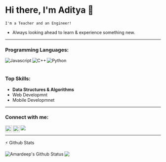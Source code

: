 # Hi there, I'm Aditya 👋
`I'm a Teacher and an Engineer!`

<!-- Currently **_Final Year Student_.**
Pursuing Major Degree in CSE.  -->

- Always looking ahead to learn & experience something new.
<!-- - **Apart from Coding, I'm a web and mobile enthusiast!** -->

<hr/>

### Programming Languages:
<img align="left" alt="Javascript" src="https://img.icons8.com/color/50/000000/javascript.png" />
<img align="left" alt="C++" src="https://img.icons8.com/color/50/000000/c-plus-plus-logo.png"/>
<img align="left" alt="Python" src="https://img.icons8.com/ios-glyphs/50/000000/python.png" />
<br/><br/>

### Top Skills:

-  **Data Structures & Algorithms**
- Web Developmnt
- Mobile Developmnet

<!--### Cloud Platforms:-->
<!--<img align="left" alt="AWS" src="https://cdn.appythings.nl/wp-content/uploads/2018/06/aws-logo-icon-PNG-Transparent-Background.png" width="75" height="75" />-->
<!--<img align="left" alt="Azure" src="https://www.wintellect.com/wp-content/uploads/2020/02/azure1.png" width="110" height="75" />-->

<!--<br/><br/><br/><hr/>-->

<!--### Extra Co-curricular activities (Executive/Senior Member at) :-->

<!--- Lead of Codechef Chapter NITJ-->
<!--- Microsoft Student Ambassabor / Partner – amardeepsingh.codes-->
<!--- Developer Student Club (DSC) powered by Google developers.-->
<!--- Coding Club NITJ-->
<!--- Institution of Innovation Council (IIC) Powered by MHRD-->
<!--- Media Cell NITJ-->

<!--<hr/>-->

<!--### Certifications:-->
<!--<img align="left" alt="Microsoft Certified : Azure Fundamentals" src="https://images.squarespace-cdn.com/content/v1/5af21c03e17ba3f52f6d007b/1564594919808-23KLDW21ITQ8T4GZOM7B/ke17ZwdGBToddI8pDm48kAf-OpKpNsh_OjjU8JOdDKBZw-zPPgdn4jUwVcJE1ZvWQUxwkmyExglNqGp0IvTJZUJFbgE-7XRK3dMEBRBhUpwkCFOLgzJj4yIx-vIIEbyWWRd0QUGL6lY_wBICnBy59Ye9GKQq6_hlXZJyaybXpCc/fundamentalbadge.png" width="160" height="160" />-->
<!--<img align="left" alt="Oracle Certified Associate" src="https://images.youracclaim.com/images/697cf123-74b0-4356-9055-9973471d26d6/03_Oracle_Cloud_Infrastructure_Foundations_Associate.png" width="165" height="165" />-->
<!--<img align="left" alt="Oracle Certified Specialist" src=https://cdn.app.compendium.com/uploads/user/e7c690e8-6ff9-102a-ac6d-e4aebca50425/a3840b1f-8bcd-4f75-b843-eedcb449408e/Image/031ce4f3eae2fe5d6928f346cc8b8b3c/oracle_certification_badge_oc_specialist.png " width="150" height="160" />-->
<!--<img align="left" alt="Aviatrix Certified Engineer" src="https://2ujst446wdhv3307z249ttp0-wpengine.netdna-ssl.com/wp-content/uploads/2020/04/ACE-Image250Asset-5.png" width="150" height="180" />-->
<!--<br/><br/><br/><br/><br/><br/><br/><br/>-->
<!--For Certification Profile / To verify the above logo's [click here](https://www.youracclaim.com/users/amardeepsingh)-->

<hr/>

### Connect with me:

[<img align="left" alt="codeSTACKr | Twitter" width="22px" src="https://cdn.jsdelivr.net/npm/simple-icons@v3/icons/twitter.svg" />][twitter]
[<img align="left" alt="codeSTACKr | LinkedIn" width="22px" src="https://cdn.jsdelivr.net/npm/simple-icons@v3/icons/linkedin.svg" />][linkedin]
[<img align="left" src="https://img.icons8.com/material-sharp/24/000000/github.png"/>][github]

[twitter]: https://twitter.com/adijha07
[linkedin]: https://linkedin.com/in/adijha07
[github]: https://www.github.com/adijha

<br/><hr/>

:zap: Github Stats

 <img align="left" alt="Amardeep's Github Status" src="https://github-readme-stats.vercel.app/api?username=adijha&show_icons=true&hide_border=true&theme=dracula" />
  <img align="left" src="https://github-readme-stats.vercel.app/api/top-langs/?username=adijha&theme=dracula&layout=compact" />
